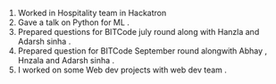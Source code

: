 1. Worked in Hospitality team in Hackatron 
2. Gave a talk on Python for ML .
3. Prepared questions for BITCode july round along with Hanzla and Adarsh sinha .
4. Prepared question for BITCode September round alongwith Abhay , Hnzala and Adarsh sinha .
5. I worked on some Web dev projects with web dev team .